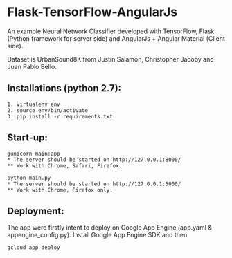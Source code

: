 # Flask-TensorFlow-AngularJs
An example Neural Network Classifier developed with TensorFlow, Flask (Python framework for server side) and AngularJs + Angular Material (Client side).

Dataset is UrbanSound8K from Justin Salamon, Christopher Jacoby and Juan Pablo Bello.
## Installations (python 2.7):
~~~~
1. virtualenv env
2. source env/bin/activate
3. pip install -r requirements.txt
~~~~

## Start-up:
~~~~
gunicorn main:app
* The server should be started on http://127.0.0.1:8000/
** Work with Chrome, Safari, Firefox.
~~~~
~~~~
python main.py
* The server should be started on http://127.0.0.1:5000/
** Work with Chrome, Firefox only.
~~~~

## Deployment:

The app were firstly intent to deploy on Google App Engine (app.yaml & appengine_config.py).
Install Google App Engine SDK and then
~~~~
gcloud app deploy
~~~~
